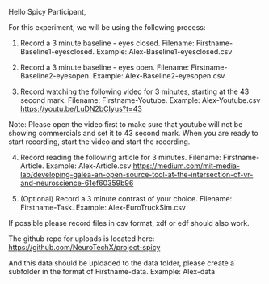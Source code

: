 Hello Spicy Participant,

For this experiment, we will be using the following process:

1. Record a 3 minute baseline - eyes closed. Filename: Firstname-Baseline1-eyesclosed. Example: Alex-Baseline1-eyesclosed.csv

2. Record a 3 minute baseline - eyes open. Filename: Firstname-Baseline2-eyesopen. Example: Alex-Baseline2-eyesopen.csv

3. Record watching the following video for 3 minutes, starting at the 43 second mark. Filename: Firstname-Youtube. Example: Alex-Youtube.csv
https://youtu.be/LuDN2bCIyus?t=43

Note: Please open the video first to make sure that youtube will not be showing commercials and set it to 43 second mark. When you are ready to start recording, start the video and start the recording.

4. Record reading the following article for 3 minutes. Filename: Firstname-Article. Example: Alex-Article.csv
https://medium.com/mit-media-lab/developing-galea-an-open-source-tool-at-the-intersection-of-vr-and-neuroscience-61ef60359b96

5. (Optional) Record a 3 minute contrast of your choice. Filename: Firstname-Task. Example: Alex-EuroTruckSim.csv

If possible please record files in csv format, xdf or edf should also work. 

The github repo for uploads is located here:
https://github.com/NeuroTechX/project-spicy

And this data should be uploaded to the data folder, please create a subfolder in the format of Firstname-data. Example: Alex-data
